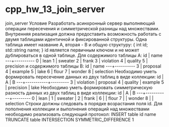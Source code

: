 # cpp_hw_13_join_server

join_server
Условие
Разработать асинхронный сервер выполняющий операции пересечения и симметрической разницы над
множествами.
Внутренняя реализация должна предоставить возможность работать с двумя таблицами идентичной и
фиксированной структуры. Одна таблица имеет название A, вторая - B и общую структуру:
{
int id;
std::string name;
}
id является первичным ключом и не может дублироваться в одной таблице.
Для содержимого таблицы A:
id | name
---+----------
0 | lean
1 | sweater
2 | frank
3 | violation
4 | quality
5 | precision
и содержимого таблицы B:
id | name
---+----------
3 | proposal
4 | example
5 | lake
6 | flour
7 | wonder
8 | selection
Необходимо уметь формировать пересечение данных из двух таблиц в виде коллекции:
id | A | B
---+-----------+---------
3 | violation | proposal
4 | quality | example
5 | precision | lake
Необходимо уметь формировать симметрическую разность данных из двух таблиц в виде коллекции:
id | A | B
---+-----------+---------
0 | lean |
1 | sweater |
2 | frank |
6 | | flour
7 | | wonder
8 | | selection
Строки должны следовать в порядке возрастания поля id.
Для пополнения коллекции и выполнения операций над множествами необходимо реализовать следующий
протокол:
INSERT table id name
TRUNCATE table
INTERSECTION
SYMMETRIC_DIFFERENCE
1
